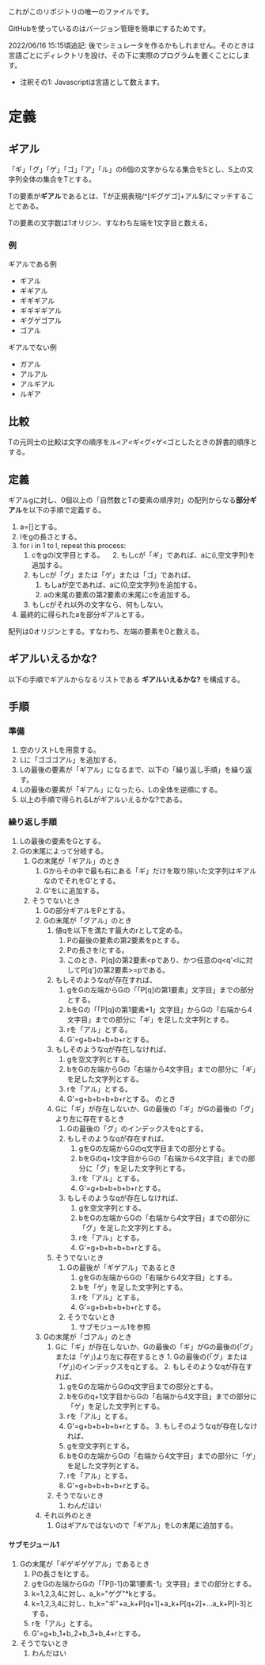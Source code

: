 これがこのリポジトリの唯一のファイルです。

GitHubを使っているのはバージョン管理を簡単にするためです。

2022/06/16 15:15頃追記: 後でシミュレータを作るかもしれません。そのときは言語ごとにディレクトリを設け、その下に実際のプログラムを置くことにします。

* 注釈その1: Javascriptは言語として数えます。

# 定義

## ギアル

「ギ」「グ」「ゲ」「ゴ」「ア」「ル」の6個の文字からなる集合をSとし、S上の文字列全体の集合をTとする。

Tの要素が**ギアル**であるとは、Tが正規表現/^[ギグゲゴ]+アル$/にマッチすることである。

Tの要素の文字数は1オリジン、すなわち左端を1文字目と数える。

### 例

ギアルである例
- ギアル
- ギギアル
- ギギギアル
- ギギギギアル
- ギグゲゴアル
- ゴアル

ギアルでない例
- ガアル
- アルアル
- アルギアル
- ルギア

## 比較

Tの元同士の比較は文字の順序をル<ア<ギ<グ<ゲ<ゴとしたときの辞書的順序とする。

## 定義

ギアルgに対し、0個以上の「自然数とTの要素の順序対」の配列からなる**部分ギアル**を以下の手順で定義する。

1. a=[]とする。
2. lをgの長さとする。
3. for i in 1 to l, repeat this process:
    1. cをgのi文字目とする。
   　2. もしcが「ギ」であれば、aに(i,空文字列)を追加する。
    3. もしcが「グ」または「ゲ」または「ゴ」であれば、
        1. もしaが空であれば、aに(0,空文字列)を追加する。
        2. aの末尾の要素の第2要素の末尾にcを追加する。
    4. もしcがそれ以外の文字なら、何もしない。
4. 最終的に得られたaを部分ギアルとする。

配列は0オリジンとする。すなわち、左端の要素を0と数える。

## ギアルいえるかな?

以下の手順でギアルからなるリストである **ギアルいえるかな?** を構成する。

## 手順

### 準備

1. 空のリストLを用意する。
2. Lに「ゴゴゴアル」を追加する。
3. Lの最後の要素が「ギアル」になるまで、以下の「繰り返し手順」を繰り返す。
4. Lの最後の要素が「ギアル」になったら、Lの全体を逆順にする。
5. 以上の手順で得られるLがギアルいえるかな?である。

### 繰り返し手順

1. Lの最後の要素をGとする。
2. Gの末尾によって分岐する。
    1. Gの末尾が「ギアル」のとき
        1. Gからその中で最も右にある「ギ」だけを取り除いた文字列はギアルなのでそれをG'とする。
        2. G'をLに追加する。
    2. そうでないとき
        1. Gの部分ギアルをPとする。
        2. Gの末尾が「グアル」のとき
            1. 値qを以下を満たす最大のrとして定める。
                1. Pの最後の要素の第2要素をpとする。
                2. Pの長さをlとする。
                3. このとき、P[q]の第2要素<pであり、かつ任意のq<q'<lに対してP[q']の第2要素>=pである。
            2. もしそのようなqが存在すれば、
                1. gをGの左端からGの「「P[q]の第1要素」文字目」までの部分とする。
                2. bをGの「「P[q]の第1要素+1」文字目」からGの「右端から4文字目」までの部分に「ギ」を足した文字列とする。
                3. rを「アル」とする。
                4. G'=g+b+b+b+b+rとする。
            3. もしそのようなqが存在しなければ、
                1. gを空文字列とする。
                2. bをGの左端からGの「右端から4文字目」までの部分に「ギ」を足した文字列とする。
                3. rを「アル」とする。
                4. G'=g+b+b+b+b+rとする。
のとき
            1. Gに「ギ」が存在しないか、Gの最後の「ギ」がGの最後の「グ」より左に存在するとき
                1. Gの最後の「グ」のインデックスをqとする。
                2. もしそのようなqが存在すれば、
                    1. gをGの左端からGのq文字目までの部分とする。
                    2. bをGのq+1文字目からGの「右端から4文字目」までの部分に「グ」を足した文字列とする。
                    3. rを「アル」とする。
                    4. G'=g+b+b+b+b+rとする。
                3. もしそのようなqが存在しなければ、
                    1. gを空文字列とする。
                    2. bをGの左端からGの「右端から4文字目」までの部分に「グ」を足した文字列とする。
                    3. rを「アル」とする。
                    4. G'=g+b+b+b+b+rとする。
            2. そうでないとき
                1. Gの最後が「ギゲアル」であるとき
                    1. gをGの左端からGの「右端から4文字目」とする。
                    2. bを「ゲ」を足した文字列とする。
                    3. rを「アル」とする。
                    4. G'=g+b+b+b+b+rとする。
                2. そうでないとき
                    1. サブモジュール1を参照
        4. Gの末尾が「ゴアル」のとき
              1. Gに「ギ」が存在しないか、Gの最後の「ギ」がGの最後の(「グ」または「ゲ」)より左に存在するとき
                1. Gの最後の(「グ」または「ゲ」)のインデックスをqとする。
                2. もしそのようなqが存在すれば、
                    1. gをGの左端からGのq文字目までの部分とする。
                    2. bをGのq+1文字目からGの「右端から4文字目」までの部分に「ゲ」を足した文字列とする。
                    3. rを「アル」とする。
                    4. G'=g+b+b+b+b+rとする。
                3. もしそのようなqが存在しなければ、
                    1. gを空文字列とする。
                    2. bをGの左端からGの「右端から4文字目」までの部分に「ゲ」を足した文字列とする。
                    3. rを「アル」とする。
                    4. G'=g+b+b+b+b+rとする。
            2. そうでないとき
                1. わんだほい
        5. それ以外のとき
            1. Gはギアルではないので「ギアル」をLの末尾に追加する。 
 
 #### サブモジュール1
 
 1. Gの末尾が「ギゲギゲゲアル」であるとき
    1. Pの長さをlとする。
    2. gをGの左端からGの「「P[l-1]の第1要素-1」文字目」までの部分とする。
    3. k=1,2,3,4に対し、a_k="ゲグ"*kとする。
    4. k=1,2,3,4に対し、b_k="ギ"+a_k+P[q+1]+a_k+P[q+2]+...a_k+P[l-3]とする。
    5. rを「アル」とする。
    6. G'=g+b_1+b_2+b_3+b_4+rとする。
2. そうでないとき
    1. わんだほい


